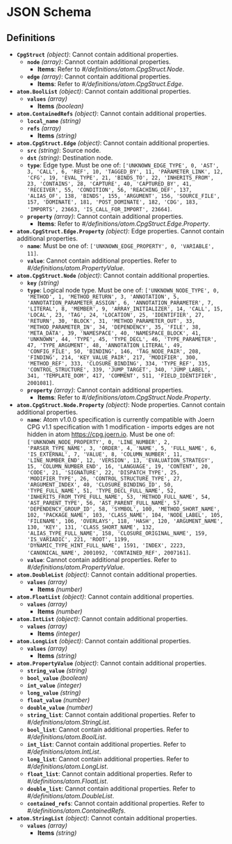 # JSON Schema

## Definitions

- **`CpgStruct`** *(object)*: Cannot contain additional properties.
  - **`node`** *(array)*: Cannot contain additional properties.
    - **Items**: Refer to *#/definitions/atom.CpgStruct.Node*.
  - **`edge`** *(array)*: Cannot contain additional properties.
    - **Items**: Refer to *#/definitions/atom.CpgStruct.Edge*.
- **`atom.BoolList`** *(object)*: Cannot contain additional properties.
  - **`values`** *(array)*
    - **Items** *(boolean)*
- **`atom.ContainedRefs`** *(object)*: Cannot contain additional properties.
  - **`local_name`** *(string)*
  - **`refs`** *(array)*
    - **Items** *(string)*
- **`atom.CpgStruct.Edge`** *(object)*: Cannot contain additional properties.
  - **`src`** *(string)*: Source node.
  - **`dst`** *(string)*: Destination node.
  - **`type`**: Edge type. Must be one of: `['UNKNOWN_EDGE_TYPE', 0, 'AST', 3, 'CALL', 6, 'REF', 10, 'TAGGED_BY', 11, 'PARAMETER_LINK', 12, 'CFG', 19, 'EVAL_TYPE', 21, 'BINDS_TO', 22, 'INHERITS_FROM', 23, 'CONTAINS', 28, 'CAPTURE', 40, 'CAPTURED_BY', 41, 'RECEIVER', 55, 'CONDITION', 56, 'REACHING_DEF', 137, 'ALIAS_OF', 138, 'BINDS', 155, 'ARGUMENT', 156, 'SOURCE_FILE', 157, 'DOMINATE', 181, 'POST_DOMINATE', 182, 'CDG', 183, 'IMPORTS', 23663, 'IS_CALL_FOR_IMPORT', 23664]`.
  - **`property`** *(array)*: Cannot contain additional properties.
    - **Items**: Refer to *#/definitions/atom.CpgStruct.Edge.Property*.
- **`atom.CpgStruct.Edge.Property`** *(object)*: Edge properties. Cannot contain additional properties.
  - **`name`**: Must be one of: `['UNKNOWN_EDGE_PROPERTY', 0, 'VARIABLE', 11]`.
  - **`value`**: Cannot contain additional properties. Refer to *#/definitions/atom.PropertyValue*.
- **`atom.CpgStruct.Node`** *(object)*: Cannot contain additional properties.
  - **`key`** *(string)*
  - **`type`**: Logical node type. Must be one of: `['UNKNOWN_NODE_TYPE', 0, 'METHOD', 1, 'METHOD_RETURN', 3, 'ANNOTATION', 5, 'ANNOTATION_PARAMETER_ASSIGN', 6, 'ANNOTATION_PARAMETER', 7, 'LITERAL', 8, 'MEMBER', 9, 'ARRAY_INITIALIZER', 14, 'CALL', 15, 'LOCAL', 23, 'TAG', 24, 'LOCATION', 25, 'IDENTIFIER', 27, 'RETURN', 30, 'BLOCK', 31, 'METHOD_PARAMETER_OUT', 33, 'METHOD_PARAMETER_IN', 34, 'DEPENDENCY', 35, 'FILE', 38, 'META_DATA', 39, 'NAMESPACE', 40, 'NAMESPACE_BLOCK', 41, 'UNKNOWN', 44, 'TYPE', 45, 'TYPE_DECL', 46, 'TYPE_PARAMETER', 47, 'TYPE_ARGUMENT', 48, 'ANNOTATION_LITERAL', 49, 'CONFIG_FILE', 50, 'BINDING', 146, 'TAG_NODE_PAIR', 208, 'FINDING', 214, 'KEY_VALUE_PAIR', 217, 'MODIFIER', 300, 'METHOD_REF', 333, 'CLOSURE_BINDING', 334, 'TYPE_REF', 335, 'CONTROL_STRUCTURE', 339, 'JUMP_TARGET', 340, 'JUMP_LABEL', 341, 'TEMPLATE_DOM', 417, 'COMMENT', 511, 'FIELD_IDENTIFIER', 2001081]`.
  - **`property`** *(array)*: Cannot contain additional properties.
    - **Items**: Refer to *#/definitions/atom.CpgStruct.Node.Property*.
- **`atom.CpgStruct.Node.Property`** *(object)*: Node properties. Cannot contain additional properties.
  - **`name`**: Atom v1.0.0 specification is currently compatible with Joern CPG v1.1 specification with 1 modification - imports edges are not hidden in atom https://cpg.joern.io. Must be one of: `['UNKNOWN_NODE_PROPERTY', 0, 'LINE_NUMBER', 2, 'PARSER_TYPE_NAME', 3, 'ORDER', 4, 'NAME', 5, 'FULL_NAME', 6, 'IS_EXTERNAL', 7, 'VALUE', 8, 'COLUMN_NUMBER', 11, 'LINE_NUMBER_END', 12, 'VERSION', 13, 'EVALUATION_STRATEGY', 15, 'COLUMN_NUMBER_END', 16, 'LANGUAGE', 19, 'CONTENT', 20, 'CODE', 21, 'SIGNATURE', 22, 'DISPATCH_TYPE', 25, 'MODIFIER_TYPE', 26, 'CONTROL_STRUCTURE_TYPE', 27, 'ARGUMENT_INDEX', 40, 'CLOSURE_BINDING_ID', 50, 'TYPE_FULL_NAME', 51, 'TYPE_DECL_FULL_NAME', 52, 'INHERITS_FROM_TYPE_FULL_NAME', 53, 'METHOD_FULL_NAME', 54, 'AST_PARENT_TYPE', 56, 'AST_PARENT_FULL_NAME', 57, 'DEPENDENCY_GROUP_ID', 58, 'SYMBOL', 100, 'METHOD_SHORT_NAME', 102, 'PACKAGE_NAME', 103, 'CLASS_NAME', 104, 'NODE_LABEL', 105, 'FILENAME', 106, 'OVERLAYS', 118, 'HASH', 120, 'ARGUMENT_NAME', 130, 'KEY', 131, 'CLASS_SHORT_NAME', 132, 'ALIAS_TYPE_FULL_NAME', 158, 'CLOSURE_ORIGINAL_NAME', 159, 'IS_VARIADIC', 221, 'ROOT', 1199, 'DYNAMIC_TYPE_HINT_FULL_NAME', 1591, 'INDEX', 2223, 'CANONICAL_NAME', 2001092, 'CONTAINED_REF', 2007161]`.
  - **`value`**: Cannot contain additional properties. Refer to *#/definitions/atom.PropertyValue*.
- **`atom.DoubleList`** *(object)*: Cannot contain additional properties.
  - **`values`** *(array)*
    - **Items** *(number)*
- **`atom.FloatList`** *(object)*: Cannot contain additional properties.
  - **`values`** *(array)*
    - **Items** *(number)*
- **`atom.IntList`** *(object)*: Cannot contain additional properties.
  - **`values`** *(array)*
    - **Items** *(integer)*
- **`atom.LongList`** *(object)*: Cannot contain additional properties.
  - **`values`** *(array)*
    - **Items** *(string)*
- **`atom.PropertyValue`** *(object)*: Cannot contain additional properties.
  - **`string_value`** *(string)*
  - **`bool_value`** *(boolean)*
  - **`int_value`** *(integer)*
  - **`long_value`** *(string)*
  - **`float_value`** *(number)*
  - **`double_value`** *(number)*
  - **`string_list`**: Cannot contain additional properties. Refer to *#/definitions/atom.StringList*.
  - **`bool_list`**: Cannot contain additional properties. Refer to *#/definitions/atom.BoolList*.
  - **`int_list`**: Cannot contain additional properties. Refer to *#/definitions/atom.IntList*.
  - **`long_list`**: Cannot contain additional properties. Refer to *#/definitions/atom.LongList*.
  - **`float_list`**: Cannot contain additional properties. Refer to *#/definitions/atom.FloatList*.
  - **`double_list`**: Cannot contain additional properties. Refer to *#/definitions/atom.DoubleList*.
  - **`contained_refs`**: Cannot contain additional properties. Refer to *#/definitions/atom.ContainedRefs*.
- **`atom.StringList`** *(object)*: Cannot contain additional properties.
  - **`values`** *(array)*
    - **Items** *(string)*
